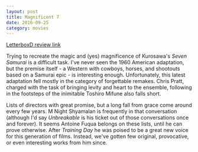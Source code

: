 ```yaml
---
layout: post
title: Magnificent 7 
date: 2016-09-25
category: movies
---
```

 
[LetterboxD review link](http://letterboxd.com/samarthbhaskar/film/the-magnificent-seven-2016/)

Trying to recreate the magic and (yes) magnificence of Kurosawa's <em>Seven Samurai</em> is a difficult task. I've never seen the 1960 American adaptation, but the premise itself - a Western with cowboys, horses, and shootouts based on a Samurai epic - is interesting enough. Unfortunately, this latest adaptation fell mostly in the category of forgettable remakes. Chris Pratt, charged with the task of bringing levity and heart to the ensemble, following in the footsteps of the inimitable Toshiro Mifune also falls short.

Lists of directors with great promise, but a long fall from grace come around every few years. M Night Shyamalan is frequently in that conversation (although I'd say <em>Unbreakable</em> is his ticket out of those conversations once and forever). It seems Antoine Fuqua belongs on these lists, until he can prove otherwise. After <em>Training Day</em> he was poised to be a great new voice for this generation of films. Instead, we've gotten few original, provocative, or even interesting works from him since.